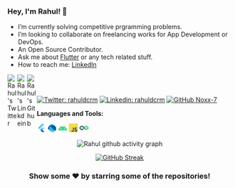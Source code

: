 ### Hey, I'm Rahul! 👋

- I’m currently solving competitive prgramming problems.
- I’m looking to collaborate on freelancing works for App Development or DevOps.
- An Open Source Contributor.
- Ask me about [Flutter](https://flutter.dev) or any tech related stuff.
- How to reach me: [LinkedIn](https://www.linkedin.com/in/rahuldcrm/)


<a href="https://twitter.com/rahuldcrm">
  <img align="left" alt="Rahul's Twitter" width="22px" src="https://cdn.jsdelivr.net/npm/simple-icons@v3/icons/twitter.svg" />
</a>
<a href="https://www.linkedin.com/in/rahuldcrm/">
  <img align="left" alt="Rahul's Linkdein" width="22px" src="https://cdn.jsdelivr.net/npm/simple-icons@v3/icons/linkedin.svg" />
</a>
<a href="https://github.com/Noxx-7">
  <img align="left" alt="Rahul's Github" width="22px" src="https://cdn.jsdelivr.net/npm/simple-icons@v3/icons/github.svg" />
</a>


<br/>
<br/>



[![Twitter: rahuldcrm](https://img.shields.io/twitter/follow/rahuldcrm?style=social)](https://twitter.com/rahuldcrm)
[![Linkedin: rahuldcrm](https://img.shields.io/badge/-rahuldcrm-blue?style=flat-square&logo=Linkedin&logoColor=white&link=https://www.linkedin.com/in/rahuldcrm/)](https://www.linkedin.com/in/rahuldcrm/)
[![GitHub Noxx-7](https://img.shields.io/github/followers/Noxx-7?label=follow&style=social)](https://github.com/Noxx-7)


**Languages and Tools:**  

<code><img height="20" src="https://raw.githubusercontent.com/github/explore/80688e429a7d4ef2fca1e82350fe8e3517d3494d/topics/flutter/flutter.png"></code>
<code><img height="20" src="https://raw.githubusercontent.com/github/explore/80688e429a7d4ef2fca1e82350fe8e3517d3494d/topics/dart/dart.png"></code>
<code><img height="20" src="https://raw.githubusercontent.com/github/explore/80688e429a7d4ef2fca1e82350fe8e3517d3494d/topics/android/android.png"></code>
<code><img height="20" src="https://raw.githubusercontent.com/github/explore/80688e429a7d4ef2fca1e82350fe8e3517d3494d/topics/javascript/javascript.png"></code> 
<code><img height="20" src="https://raw.githubusercontent.com/github/explore/80688e429a7d4ef2fca1e82350fe8e3517d3494d/topics/DevOps/DevOps.png"></code>

<div align="center">
 
![Rahul github activity graph](https://activity-graph.herokuapp.com/graph?username=Noxx-7)


[![GitHub Streak](http://github-readme-streak-stats.herokuapp.com?user=Noxx-7&theme=synthwave)](https://git.io/streak-stats)
</div>

<div align="center">

### Show some ❤️ by starring some of the repositories!

</div>
